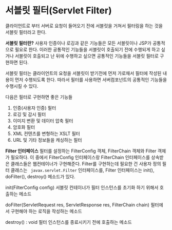 # 서블릿 필터(Servlet Filter)

클라이언트로 부터 서버로 요청이 들어오기 전에 서블릿을 거쳐서 필터링을 하는 것을 서블릿 필터라고 한다. 

**서블릿 필터란?**
사용자 인증이나 로깅과 같은 기능들은 모든 서블릿이나 JSP가 공통적으로 필요로 한다. 이러한 공통적인 기능들을 서블릿이 호출되기 전에 수행되게 하고 싶거나 서블릿이 호출되고 난 뒤에 수행하고 싶으면 공통적인 기능들을 서블릿 필터로 구현하면 된다.

서블릿 필터는 클라이언트의 요청을 서블릿이 받기전에 먼저 가로채서 필터에 작성된 내용이 먼저 수행되도록 한다. 따라서 필터를 사용하면 서버컴포넌트의 공통적인 기능들을 수행시킬 수 있다.

다음은 필터로 구현하면 좋은 기능들

1. 인증(사용자 인증) 필터
2. 로깅 및 감시 필터
3. 이미지 변환 및 데이터 압축 필터
4. 암호화 필터
5. XML 컨텐츠를 변형하는 XSLT 필터
6. URL 및 기타 정보들을 캐싱하는 필터

**Filter 인터페이스**
필터를 설정하는 FilterConfig 객체, FilterChain 객체와 Filter 객체가 필요하다. 이 중에서 FilterConfig 인터페이스랑 FilterChain 인터페이스를 상속받은 클래스들은 웹컨테이너가 구현해준다. Filter를 구현하는데 필요한 건 사용자 정의 필터 클래스는 ` javax.servlet.Filter` 인터페이스를, Filter 인터페이스는 init(), doFilter(), destroy() 메소드가 있다.

init(FilterConfig config)
서블릿 컨테이너가 필터 인스턴스를 초기화 하기 위해서 호출하는 메소드

doFilter(ServletRequest res, ServletResponse res, FilterChain chain)
필터에서 구현해야 하는 로직을 작성하는 메소드

destroy() : void
필터 인스턴스를 종료시키기 전에 호출하는 메소드